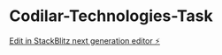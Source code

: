 # Codilar-Technologies-Task

[Edit in StackBlitz next generation editor ⚡️](https://stackblitz.com/~/github.com/ibrahim-hub/Codilar-Technologies-Task)